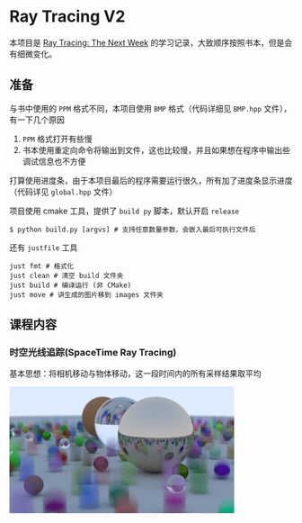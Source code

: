 # Ray Tracing V2

本项目是 [Ray Tracing: The Next Week](https://raytracing.github.io/books/RayTracingTheNextWeek.html) 的学习记录，大致顺序按照书本，但是会有细微变化。

## 准备

与书中使用的 `PPM` 格式不同，本项目使用 `BMP` 格式（代码详细见 `BMP.hpp` 文件），有一下几个原因
1.  `PPM` 格式打开有些慢
2.  书本使用重定向命令将输出到文件，这也比较慢，并且如果想在程序中输出些调试信息也不方便

打算使用进度条，由于本项目最后的程序需要运行很久，所有加了进度条显示进度（代码详见 `global.hpp` 文件）

项目使用 cmake 工具，提供了 `build py` 脚本，默认开启 `release`
```shell
$ python build.py [argvs] # 支持任意数量参数，会嵌入最后可执行文件后
```
还有 `justfile` 工具
```shell
just fmt # 格式化
just clean # 清空 build 文件夹
just build # 编译运行 (非 CMake)
just move # 讲生成的图片移到 images 文件夹
```

## 课程内容

### 时空光线追踪(SpaceTime Ray Tracing)

基本思想：将相机移动与物体移动，这一段时间内的所有采样结果取平均

![Alt](images/1.bmp)

